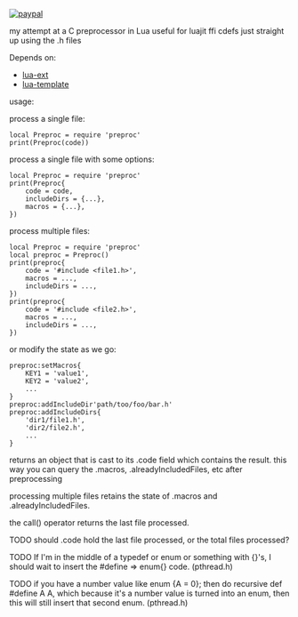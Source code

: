 [![paypal](https://www.paypalobjects.com/en_US/i/btn/btn_donateCC_LG.gif)](https://www.paypal.com/cgi-bin/webscr?cmd=_s-xclick&hosted_button_id=KYWUWS86GSFGL)

my attempt at a C preprocessor in Lua
useful for luajit ffi cdefs just straight up using the .h files

Depends on:
- [lua-ext](https://github.com/thenumbernine/lua-ext)
- [lua-template](https://github.com/thenumbernine/lua-template)

usage:

process a single file:
```
local Preproc = require 'preproc'
print(Preproc(code))
```

process a single file with some options:
```
local Preproc = require 'preproc'
print(Preproc{
	code = code,
	includeDirs = {...},
	macros = {...},
})
```

process multiple files:
```
local Preproc = require 'preproc'
local preproc = Preproc()
print(preproc{
	code = '#include <file1.h>',
	macros = ...,
	includeDirs = ...,
})
print(preproc{
	code = '#include <file2.h>',
	macros = ...,
	includeDirs = ...,
})

```

or modify the state as we go:
```
preproc:setMacros{
	KEY1 = 'value1',
	KEY2 = 'value2',
	...
}
preproc:addIncludeDir'path/too/foo/bar.h'
preproc:addIncludeDirs{
	'dir1/file1.h',
	'dir2/file2.h',
	...
}
```

returns an object that is cast to its .code field which contains the result.
this way you can query the .macros, .alreadyIncludedFiles, etc after preprocessing

processing multiple files retains the state of .macros and .alreadyIncludedFiles.

the call() operator returns the last file processed.

TODO should .code hold the last file processed, or the total files processed?

TODO If I'm in the middle of a typedef or enum or something with {}'s, I should wait to insert the #define => enum{} code.  (pthread.h)

TODO if you have a number value like enum {A = 0}; then do recursive def #define A A, which because it's a number value is turned into an enum, then this will still insert that second enum.  (pthread.h)
